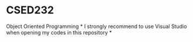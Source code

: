 # CSED232
Object Oriented Programming
\* I strongly recommend to use Visual Studio when opening my codes in this repository *
